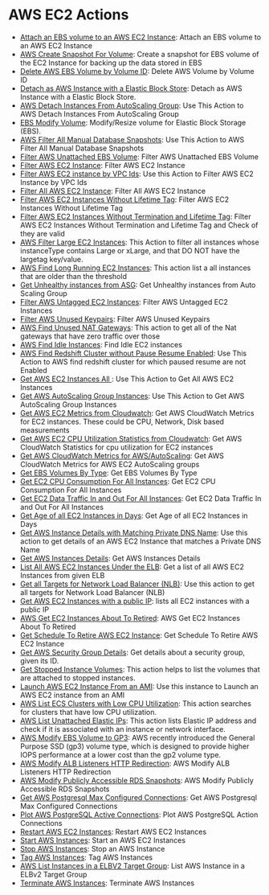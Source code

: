 # AWS EC2 Actions

* [Attach an EBS volume to an AWS EC2 Instance](https://github.com/unskript/Awesome-CloudOps-Automation/tree/master/AWS/legos/aws\_attach\_ebs\_to\_instances/README.md): Attach an EBS volume to an AWS EC2 Instance
* [AWS Create Snapshot For Volume](https://github.com/unskript/Awesome-CloudOps-Automation/tree/master/AWS/legos/aws\_create\_volumes\_snapshot/README.md): Create a snapshot for EBS volume of the EC2 Instance for backing up the data stored in EBS
* [Delete AWS EBS Volume by Volume ID](https://github.com/unskript/Awesome-CloudOps-Automation/tree/master/AWS/legos/aws\_delete\_volume\_by\_id/README.md): Delete AWS Volume by Volume ID
* [Detach as AWS Instance with a Elastic Block Store](https://github.com/unskript/Awesome-CloudOps-Automation/tree/master/AWS/legos/aws\_detach\_ebs\_to\_instances/README.md): Detach as AWS Instance with a Elastic Block Store.
* [AWS Detach Instances From AutoScaling Group](https://github.com/unskript/Awesome-CloudOps-Automation/tree/master/AWS/legos/aws\_detach\_instances\_from\_autoscaling\_group/README.md): Use This Action to AWS Detach Instances From AutoScaling Group
* [EBS Modify Volume](https://github.com/unskript/Awesome-CloudOps-Automation/tree/master/AWS/legos/aws\_ebs\_modify\_volume/README.md): Modify/Resize volume for Elastic Block Storage (EBS).
* [AWS Filter All Manual Database Snapshots](https://github.com/unskript/Awesome-CloudOps-Automation/tree/master/AWS/legos/aws\_filter\_all\_manual\_database\_snapshots/README.md): Use This Action to AWS Filter All Manual Database Snapshots
* [Filter AWS Unattached EBS Volume](https://github.com/unskript/Awesome-CloudOps-Automation/tree/master/AWS/legos/aws\_filter\_ebs\_unattached\_volumes/README.md): Filter AWS Unattached EBS Volume
* [Filter AWS EC2 Instance](https://github.com/unskript/Awesome-CloudOps-Automation/tree/master/AWS/legos/aws\_filter\_ec2\_by\_tags/README.md): Filter AWS EC2 Instance
* [Filter AWS EC2 instance by VPC Ids](https://github.com/unskript/Awesome-CloudOps-Automation/tree/master/AWS/legos/aws\_filter\_ec2\_by\_vpc/README.md): Use this Action to Filter AWS EC2 Instance by VPC Ids
* [Filter All AWS EC2 Instance](https://github.com/unskript/Awesome-CloudOps-Automation/tree/master/AWS/legos/aws\_filter\_ec2\_instances/README.md): Filter All AWS EC2 Instance
* [Filter AWS EC2 Instances Without Lifetime Tag](https://github.com/unskript/Awesome-CloudOps-Automation/tree/master/AWS/legos/aws\_filter\_ec2\_without\_lifetime\_tag/README.md): Filter AWS EC2 Instances Without Lifetime Tag
* [Filter AWS EC2 Instances Without Termination and Lifetime Tag](https://github.com/unskript/Awesome-CloudOps-Automation/tree/master/AWS/legos/aws\_filter\_instances\_without\_termination\_and\_lifetime\_tag/README.md): Filter AWS EC2 Instances Without Termination and Lifetime Tag and Check of they are valid
* [AWS Filter Large EC2 Instances](https://github.com/unskript/Awesome-CloudOps-Automation/tree/master/AWS/legos/aws\_filter\_large\_ec2\_instances/README.md): This Action to filter all instances whose instanceType contains Large or xLarge, and that DO NOT have the largetag key/value.
* [AWS Find Long Running EC2 Instances](https://github.com/unskript/Awesome-CloudOps-Automation/tree/master/AWS/legos/aws\_filter\_long\_running\_instances/README.md): This action list a all instances that are older than the threshold
* [Get Unhealthy instances from ASG](https://github.com/unskript/Awesome-CloudOps-Automation/tree/master/AWS/legos/aws\_filter\_unhealthy\_instances\_from\_asg/README.md): Get Unhealthy instances from Auto Scaling Group
* [Filter AWS Untagged EC2 Instances](https://github.com/unskript/Awesome-CloudOps-Automation/tree/master/AWS/legos/aws\_filter\_untagged\_ec2\_instances/README.md): Filter AWS Untagged EC2 Instances
* [Filter AWS Unused Keypairs](https://github.com/unskript/Awesome-CloudOps-Automation/tree/master/AWS/legos/aws\_filter\_unused\_keypairs/README.md): Filter AWS Unused Keypairs
* [AWS Find Unused NAT Gateways](https://github.com/unskript/Awesome-CloudOps-Automation/tree/master/AWS/legos/aws\_filter\_unused\_nat\_gateway/README.md): This action to get all of the Nat gateways that have zero traffic over those
* [AWS Find Idle Instances](https://github.com/unskript/Awesome-CloudOps-Automation/tree/master/AWS/legos/aws\_find\_idle\_instances/README.md): Find Idle EC2 instances
* [AWS Find Redshift Cluster without Pause Resume Enabled](https://github.com/unskript/Awesome-CloudOps-Automation/tree/master/AWS/legos/aws\_find\_redshift\_cluster\_without\_pause\_resume\_enabled/README.md): Use This Action to AWS find redshift cluster for which paused resume are not Enabled
* [Get AWS EC2 Instances All ](https://github.com/unskript/Awesome-CloudOps-Automation/tree/master/AWS/legos/aws\_get\_all\_ec2\_instances/README.md): Use This Action to Get All AWS EC2 Instances
* [Get AWS AutoScaling Group Instances](https://github.com/unskript/Awesome-CloudOps-Automation/tree/master/AWS/legos/aws\_get\_auto\_scaling\_instances/README.md): Use This Action to Get AWS AutoScaling Group Instances
* [Get AWS EC2 Metrics from Cloudwatch](https://github.com/unskript/Awesome-CloudOps-Automation/tree/master/AWS/legos/aws\_get\_cloudwatch\_ec2/README.md): Get AWS CloudWatch Metrics for EC2 instances. These could be CPU, Network, Disk based measurements
* [Get AWS EC2 CPU Utilization Statistics from Cloudwatch](https://github.com/unskript/Awesome-CloudOps-Automation/tree/master/AWS/legos/aws\_get\_cloudwatch\_ec2\_cpuutil/README.md): Get AWS CloudWatch Statistics for cpu utilization for EC2 instances
* [Get AWS CloudWatch Metrics for AWS/AutoScaling](https://github.com/unskript/Awesome-CloudOps-Automation/tree/master/AWS/legos/aws\_get\_cloudwatch\_metrics\_ec2autoscaling/README.md): Get AWS CloudWatch Metrics for AWS EC2 AutoScaling groups
* [Get EBS Volumes By Type](https://github.com/unskript/Awesome-CloudOps-Automation/tree/master/AWS/legos/aws\_get\_ebs\_volumes\_by\_type/README.md): Get EBS Volumes By Type
* [Get EC2 CPU Consumption For All Instances](https://github.com/unskript/Awesome-CloudOps-Automation/tree/master/AWS/legos/aws\_get\_ec2\_cpu\_consumption/README.md): Get EC2 CPU Consumption For All Instances
* [Get EC2 Data Traffic In and Out For All Instances](https://github.com/unskript/Awesome-CloudOps-Automation/tree/master/AWS/legos/aws\_get\_ec2\_data\_traffic/README.md): Get EC2 Data Traffic In and Out For All Instances
* [Get Age of all EC2 Instances in Days](https://github.com/unskript/Awesome-CloudOps-Automation/tree/master/AWS/legos/aws\_get\_ec2\_instance\_age/README.md): Get Age of all EC2 Instances in Days
* [Get AWS Instance Details with Matching Private DNS Name](https://github.com/unskript/Awesome-CloudOps-Automation/tree/master/AWS/legos/aws\_get\_instance\_detail\_with\_private\_dns\_name/README.md): Use this action to get details of an AWS EC2 Instance that matches a Private DNS Name
* [Get AWS Instances Details](https://github.com/unskript/Awesome-CloudOps-Automation/tree/master/AWS/legos/aws\_get\_instance\_details/README.md): Get AWS Instances Details
* [List All AWS EC2 Instances Under the ELB](https://github.com/unskript/Awesome-CloudOps-Automation/tree/master/AWS/legos/aws\_get\_instances/README.md): Get a list of all AWS EC2 Instances from given ELB
* [Get all Targets for Network Load Balancer (NLB)](https://github.com/unskript/Awesome-CloudOps-Automation/tree/master/AWS/legos/aws\_get\_nlb\_targets/README.md): Use this action to get all targets for Network Load Balancer (NLB)
* [Get AWS EC2 Instances with a public IP](https://github.com/unskript/Awesome-CloudOps-Automation/tree/master/AWS/legos/aws\_get\_public\_ec2\_instances/README.md): lists all EC2 instances with a public IP
* [AWS Get EC2 Instances About To Retired](https://github.com/unskript/Awesome-CloudOps-Automation/tree/master/AWS/legos/aws\_get\_reserved\_instances\_about\_to\_retired/README.md): AWS Get EC2 Instances About To Retired
* [Get Schedule To Retire AWS EC2 Instance](https://github.com/unskript/Awesome-CloudOps-Automation/tree/master/AWS/legos/aws\_get\_schedule\_to\_retire\_instances/README.md): Get Schedule To Retire AWS EC2 Instance
* [Get AWS Security Group Details](https://github.com/unskript/Awesome-CloudOps-Automation/tree/master/AWS/legos/aws\_get\_security\_group\_details/README.md): Get details about a security group, given its ID.
* [Get Stopped Instance Volumes](https://github.com/unskript/Awesome-CloudOps-Automation/tree/master/AWS/legos/aws\_get\_stopped\_instance\_volumes/README.md): This action helps to list the volumes that are attached to stopped instances.
* [Launch AWS EC2 Instance From an AMI](https://github.com/unskript/Awesome-CloudOps-Automation/tree/master/AWS/legos/aws\_launch\_instance\_from\_ami/README.md): Use this instance to Launch an AWS EC2 instance from an AMI
* [AWS List ECS Clusters with Low CPU Utilization](https://github.com/unskript/Awesome-CloudOps-Automation/tree/master/AWS/legos/aws\_list\_clusters\_with\_low\_utilization/README.md): This action searches for clusters that have low CPU utilization.
* [AWS List Unattached Elastic IPs](https://github.com/unskript/Awesome-CloudOps-Automation/tree/master/AWS/legos/aws\_list\_unattached\_elastic\_ips/README.md): This action lists Elastic IP address and check if it is associated with an instance or network interface.
* [AWS Modify EBS Volume to GP3](https://github.com/unskript/Awesome-CloudOps-Automation/tree/master/AWS/legos/aws\_modify\_ebs\_volume\_to\_gp3/README.md): AWS recently introduced the General Purpose SSD (gp3) volume type, which is designed to provide higher IOPS performance at a lower cost than the gp2 volume type.
* [AWS Modify ALB Listeners HTTP Redirection](https://github.com/unskript/Awesome-CloudOps-Automation/tree/master/AWS/legos/aws\_modify\_listener\_for\_http\_redirection/README.md): AWS Modify ALB Listeners HTTP Redirection
* [AWS Modify Publicly Accessible RDS Snapshots](https://github.com/unskript/Awesome-CloudOps-Automation/tree/master/AWS/legos/aws\_modify\_public\_db\_snapshots/README.md): AWS Modify Publicly Accessible RDS Snapshots
* [Get AWS Postgresql Max Configured Connections](https://github.com/unskript/Awesome-CloudOps-Automation/tree/master/AWS/legos/aws\_postgresql\_get\_configured\_max\_connections/README.md): Get AWS Postgresql Max Configured Connections
* [Plot AWS PostgreSQL Active Connections](https://github.com/unskript/Awesome-CloudOps-Automation/tree/master/AWS/legos/aws\_postgresql\_plot\_active\_connections/README.md): Plot AWS PostgreSQL Action Connections
* [Restart AWS EC2 Instances](https://github.com/unskript/Awesome-CloudOps-Automation/tree/master/AWS/legos/aws\_restart\_ec2\_instances/README.md): Restart AWS EC2 Instances
* [Start AWS Instances](https://github.com/unskript/Awesome-CloudOps-Automation/tree/master/AWS/legos/aws\_run\_instances/README.md): Start an AWS EC2 Instances
* [Stop AWS Instances](https://github.com/unskript/Awesome-CloudOps-Automation/tree/master/AWS/legos/aws\_stop\_instances/README.md): Stop an AWS Instance
* [Tag AWS Instances](https://github.com/unskript/Awesome-CloudOps-Automation/tree/master/AWS/legos/aws\_tag\_ec2\_instances/README.md): Tag AWS Instances
* [AWS List Instances in a ELBV2 Target Group](https://github.com/unskript/Awesome-CloudOps-Automation/tree/master/AWS/legos/aws\_target\_group\_list\_instances/README.md): List AWS Instance in a ELBv2 Target Group
* [Terminate AWS Instances](https://github.com/unskript/Awesome-CloudOps-Automation/tree/master/AWS/legos/aws\_terminate\_ec2\_instances/README.md): Terminate AWS Instances
